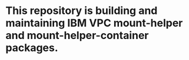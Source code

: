 # This repository is building and maintaining IBM VPC mount-helper and mount-helper-container packages.

